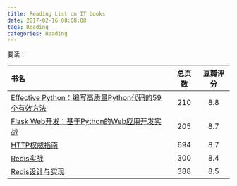 ```yaml
---
title: Reading List on IT books
date: 2017-02-16 08:08:08
tags: Reading
categories: Reading
---
```


要读：

| 书名 | 总页数 | 豆瓣评分 |
| :--- | :---: | :---: |
| [Effective Python：编写高质量Python代码的59个有效方法](https://book.douban.com/subject/26709315/) | 210 | 8.8 |
| [Flask Web开发：基于Python的Web应用开发实战](https://book.douban.com/subject/26274202/) | 205 | 8.7 |
| [HTTP权威指南](https://book.douban.com/subject/10746113/) | 694 | 8.7 |
| [Redis实战](https://book.douban.com/subject/26612779/) | 300 | 8.4 |
| [Redis设计与实现](https://book.douban.com/subject/25900156/) | 388 | 8.5 |
